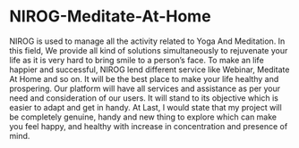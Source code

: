 # NIROG-Meditate-At-Home
NIROG is used to manage all the activity related to Yoga And Meditation. In this field, We provide all kind of solutions simultaneously to rejuvenate your life as it is very hard to bring smile to a person’s face. To make an life happier and successful, NIROG lend different service like Webinar, Meditate At Home and so on. It will be the best place to make your life healthy and prospering. Our platform will have all services and assistance as per your need and consideration of our users. It will stand to its objective which is easier to adapt and get in handy. At Last, I would state that my project will be completely genuine, handy and new thing to explore which can make you feel happy, and healthy with increase in concentration and presence of mind.
